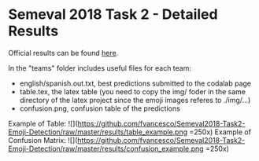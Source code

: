 Semeval 2018 Task 2 - Detailed Results
===== 

Official results can be found [here](https://goo.gl/P515KW).

In the "teams" folder includes useful files for each team:
* english/spanish.out.txt, best predictions submitted to the codalab page
* table.tex, the latex table (you need to copy the img/ foder in the same directory of the latex project since the emoji images referes to ./img/...) 
* confusion.png, confusion table of the predictions

Example of Table:
![](https://github.com/fvancesco/Semeval2018-Task2-Emoji-Detection/raw/master/results/table_example.png =250x)
Example of Confusion Matrix:
![](https://github.com/fvancesco/Semeval2018-Task2-Emoji-Detection/raw/master/results/confusion_example.png =250x)
